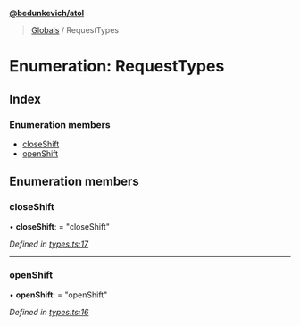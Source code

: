 **[@bedunkevich/atol](../README.md)**

> [Globals](../README.md) / RequestTypes

# Enumeration: RequestTypes

## Index

### Enumeration members

* [closeShift](requesttypes.md#closeshift)
* [openShift](requesttypes.md#openshift)

## Enumeration members

### closeShift

•  **closeShift**:  = "closeShift"

*Defined in [types.ts:17](https://github.com/Bedunkevich/atol/blob/11dbf4d/src/types.ts#L17)*

___

### openShift

•  **openShift**:  = "openShift"

*Defined in [types.ts:16](https://github.com/Bedunkevich/atol/blob/11dbf4d/src/types.ts#L16)*
